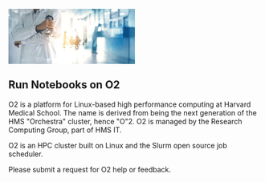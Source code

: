 <p float="left">
    <img style="vertical-align: top" src="../images/cloud_computing_640_2.jpg" width="50%" />
</p>

## Run Notebooks on O2 ##

O2 is a platform for Linux-based high performance computing at Harvard Medical School. 
The name is derived from being the next generation of the HMS "Orchestra" cluster, hence "O"2.
O2 is managed by the Research Computing Group, part of HMS IT.

O2 is an HPC cluster built on Linux and the Slurm open source job scheduler.

Please submit a request for O2 help or feedback.